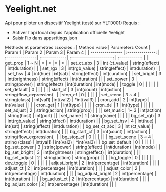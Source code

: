 # Yeelight.net
Api pour piloter un dispositif Yeelight (testé sur YLTD001)
Requis :
- Activer l'api local depuis l'application officielle Yeelight
- Saisir l'ip dans appsettings.json 

Méthode et paramètres associés :
| Method value     | Parameters Count |     Param 1      |    Param 2     |         Param 3         |    Param 4    |
| ---------------- | :--------------: | :--------------: | :------------: | :---------------------: | :-----------: |
| get_prop         |      1 ~ N       |        *         |       *        |            *            |       *       |
| set_ct_abx       |        3         |  int (ct_value)  | string(effect) |      int(duration)      |               |
| set_rgb          |        3         |  int(rgb_value)  | string(effect) |      int(duration)      |               |
| set_hsv          |        4         |     int(hue)     |    int(sat)    |     string(effect)      | int(duration) |
| set_bright       |        3         | int(brightness)  | string(effect) |      int(duration)      |               |
| set_power        |        3         |  string(power)   | string(effect) |      int(duration)      |   int(mode)   |
| toggle           |        0         |                  |                |                         |               |
| set_default      |        0         |                  |                |                         |               |
| start_cf         |        3         |    int(count)    |  int(action)   | string(flow_expression) |               |
| stop_cf          |        0         |                  |                |                         |               |
| set_scene        |      3 ~ 4       |  string(class)   |   int(val1)    |        int(val2)        |  *int(val3)   |
| cron_add         |        2         |    int(type)     |   int(value)   |                         |               |
| cron_get         |        1         |    int(type)     |                |                         |               |
| cron_del         |        1         |    int(type)     |                |                         |               |
| set_adjust       |        2         |  string(action)  |  string(prop)  |                         |               |
| set_music        |       1~ 3       |   int(action)    |  string(host)  |        int(port)        |               |
| set_name         |        1         |   string(name)   |                |                         |               |
| bg_set_rgb       |        3         |  int(rgb_value)  | string(effect) |      int(duration)      |               |
| bg_set_hsv       |        4         |     int(hue)     |    int(sat)    |     string(effect)      | int(duration) |
| bg_set_ct_abx    |        3         |  int (ct_value)  | string(effect) |      int(duration)      |               |
| bg_start_cf      |        3         |    int(count)    |  int(action)   | string(flow_expression) |               |
| bg_stop_cf       |        0         |                  |                |                         |               |
| bg_set_scene     |      3 ~ 4       | string   (class) |   int(val1)    |        int(val2)        |  *int(val3)   |
| bg_set_default   |        0         |                  |                |                         |               |
| bg_set_power     |        3         |  string(power)   | string(effect) |      int(duration)      |   int(mode)   |
| bg_set_bright    |        3         | int(brightness)  | string(effect) |      int(duration)      |               |
| bg_set_adjust    |        2         |  string(action)  |  string(prop)  |                         |               |
| bg_toggle        |        0         |                  |                |                         |               |
| dev_toggle       |        0         |                  |                |                         |               |
| adjust_bright    |        2         | int(percentage)  | int(duration)  |                         |               |
| adjust_ct        |        2         | int(percentage)  | int(duration)  |                         |               |
| adjust_color     |        2         | int(percentage)  | int(duration)  |                         |               |
| bg_adjust_bright |        2         | int(percentage)  | int(duration)  |                         |               |
| bg_adjust_ct     |        2         | int(percentage)  | int(duration)  |                         |               |
| bg_adjust_color  |        2         | int(percentage)  | int(duration)  |                         |               |